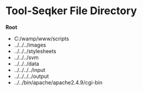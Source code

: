 # Tool-Seqker File Directory

**Root**
- C:/wamp/www/scripts
- ../../../images
- ../../../stylesheets
- ../../../svm
- ../../../data
- ../../../../input
- ../../../../output
- ../../bin/apache/apache2.4.9/cgi-bin

